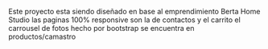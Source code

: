 Este proyecto esta siendo diseñado en base al emprendimiento Berta Home Studio
las paginas 100% responsive son la de contactos y el carrito
el carrousel de fotos hecho por bootstrap se encuentra en productos/camastro
